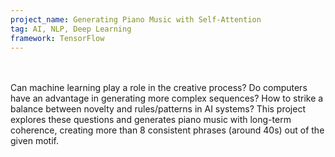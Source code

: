 ```yaml
---
project_name: Generating Piano Music with Self-Attention
tag: AI, NLP, Deep Learning
framework: TensorFlow
---
```

<br>
<br>
Can machine learning play a role in the creative process? Do computers have an advantage in generating more complex sequences? How to strike a balance between novelty and rules/patterns in AI systems? This project explores these questions and generates piano music with long-term coherence, creating more than 8 consistent phrases (around 40s) out of the given motif.
